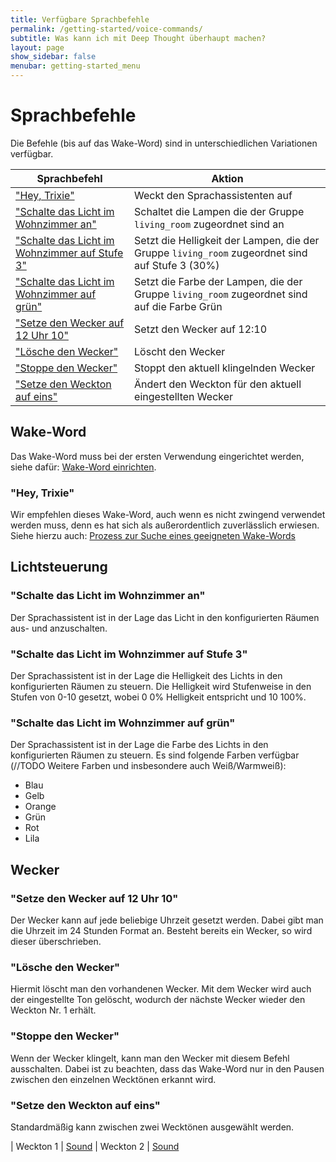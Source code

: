 ```yaml
---
title: Verfügbare Sprachbefehle
permalink: /getting-started/voice-commands/
subtitle: Was kann ich mit Deep Thought überhaupt machen?
layout: page
show_sidebar: false
menubar: getting-started_menu
---
```


# Sprachbefehle

Die Befehle (bis auf das Wake-Word) sind in unterschiedlichen Variationen verfügbar.

| Sprachbefehl                                                                                  | Aktion                                                                                          |
| --------------------------------------------------------------------------------------------- | ----------------------------------------------------------------------------------------------- |
| ["Hey, Trixie"](#hey-trixie)                                                                  | Weckt den Sprachassistenten auf                                                                 |
| ["Schalte das Licht im Wohnzimmer an"](#schalte-das-licht-im-wohnzimmer-an)                   | Schaltet die Lampen die der Gruppe `living_room` zugeordnet sind an                             |
| ["Schalte das Licht im Wohnzimmer auf Stufe 3"](#schalte-das-licht-im-wohnzimmer-auf-stufe-3) | Setzt die Helligkeit der Lampen, die der Gruppe `living_room` zugeordnet sind auf Stufe 3 (30%) |
| ["Schalte das Licht im Wohnzimmer auf grün"](#schalte-das-licht-im-wohnzimmer-auf-grün)       | Setzt die Farbe der Lampen, die der Gruppe `living_room` zugeordnet sind auf die Farbe Grün     |
| ["Setze den Wecker auf 12 Uhr 10"](#setze-den-wecker-auf-12-uhr-10) | Setzt den Wecker auf 12:10
| ["Lösche den Wecker"](#loesche-den-wecker) | Löscht den Wecker
| ["Stoppe den Wecker"](#stoppe-den-wecker) | Stoppt den aktuell klingelnden Wecker
| ["Setze den Weckton auf eins"](#setze-den-weckton-auf-eins) | Ändert den Weckton für den aktuell eingestellten Wecker

## Wake-Word

Das Wake-Word muss bei der ersten Verwendung eingerichtet werden, siehe dafür: [Wake-Word einrichten](/getting-started/installation/#wake-word-einrichten).

### "Hey, Trixie"

Wir empfehlen dieses Wake-Word, auch wenn es nicht zwingend verwendet werden muss, denn es hat sich als außerordentlich zuverlässlich erwiesen.
Siehe hierzu auch: [Prozess zur Suche eines geeigneten Wake-Words](/docs/features/#-wake-word)

## Lichtsteuerung

### "Schalte das Licht im Wohnzimmer an"

Der Sprachassistent ist in der Lage das Licht in den konfigurierten Räumen aus- und anzuschalten.

### "Schalte das Licht im Wohnzimmer auf Stufe 3"

Der Sprachassistent ist in der Lage die Helligkeit des Lichts in den konfigurierten Räumen zu steuern.
Die Helligkeit wird Stufenweise in den Stufen von 0-10 gesetzt, wobei 0 0% Helligkeit entspricht und 10 100%.

### "Schalte das Licht im Wohnzimmer auf grün"

Der Sprachassistent ist in der Lage die Farbe des Lichts in den konfigurierten Räumen zu steuern.
Es sind folgende Farben verfügbar (//TODO Weitere Farben und insbesondere auch Weiß/Warmweiß):

* Blau
* Gelb
* Orange
* Grün
* Rot
* Lila

## Wecker

### "Setze den Wecker auf 12 Uhr 10"

Der Wecker kann auf jede beliebige Uhrzeit gesetzt werden. Dabei gibt man die Uhrzeit im 24 Stunden Format an. Besteht bereits ein Wecker, so wird dieser überschrieben.

### "Lösche den Wecker"

Hiermit löscht man den vorhandenen Wecker. Mit dem Wecker wird auch der eingestellte Ton gelöscht, wodurch der nächste Wecker wieder den Weckton Nr. 1 erhält.

### "Stoppe den Wecker"

Wenn der Wecker klingelt, kann man den Wecker mit diesem Befehl ausschalten. Dabei ist zu beachten, dass das Wake-Word nur in den Pausen zwischen den einzelnen Wecktönen erkannt wird.

### "Setze den Weckton auf eins"

Standardmäßig kann zwischen zwei Wecktönen ausgewählt werden. 

| Weckton 1 | [Sound](/assets/1.wav)
| Weckton 2 | [Sound](/assets/2.wav)